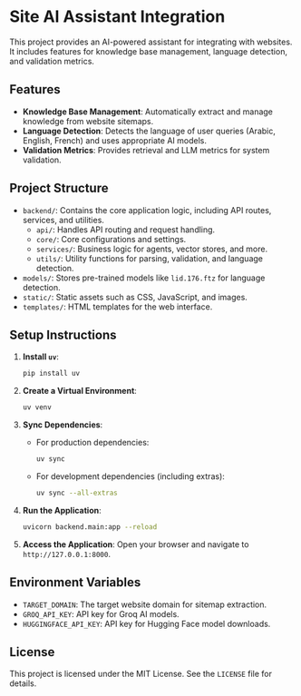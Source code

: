 # Site AI Assistant Integration

This project provides an AI-powered assistant for integrating with websites. It includes features for knowledge base management, language detection, and validation metrics.

## Features

- **Knowledge Base Management**: Automatically extract and manage knowledge from website sitemaps.
- **Language Detection**: Detects the language of user queries (Arabic, English, French) and uses appropriate AI models.
- **Validation Metrics**: Provides retrieval and LLM metrics for system validation.

## Project Structure

- `backend/`: Contains the core application logic, including API routes, services, and utilities.
  - `api/`: Handles API routing and request handling.
  - `core/`: Core configurations and settings.
  - `services/`: Business logic for agents, vector stores, and more.
  - `utils/`: Utility functions for parsing, validation, and language detection.
- `models/`: Stores pre-trained models like `lid.176.ftz` for language detection.
- `static/`: Static assets such as CSS, JavaScript, and images.
- `templates/`: HTML templates for the web interface.

## Setup Instructions

1. **Install `uv`**:
   ```bash
   pip install uv
   ```

2. **Create a Virtual Environment**:
   ```bash
   uv venv
   ```

3. **Sync Dependencies**:
   - For production dependencies:
     ```bash
     uv sync
     ```
   - For development dependencies (including extras):
     ```bash
     uv sync --all-extras
     ```

4. **Run the Application**:
   ```bash
   uvicorn backend.main:app --reload
   ```

5. **Access the Application**:
   Open your browser and navigate to `http://127.0.0.1:8000`.

## Environment Variables

- `TARGET_DOMAIN`: The target website domain for sitemap extraction.
- `GROQ_API_KEY`: API key for Groq AI models.
- `HUGGINGFACE_API_KEY`: API key for Hugging Face model downloads.

## License

This project is licensed under the MIT License. See the `LICENSE` file for details.
